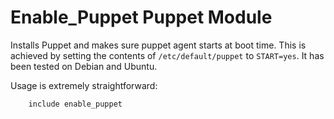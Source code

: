 # Enable_Puppet Puppet Module

Installs Puppet and makes sure puppet agent starts at boot time. This is
achieved by setting the contents of `/etc/default/puppet` to `START=yes`. It
has been tested on Debian and Ubuntu.

Usage is extremely straightforward:

```
    include enable_puppet
```

